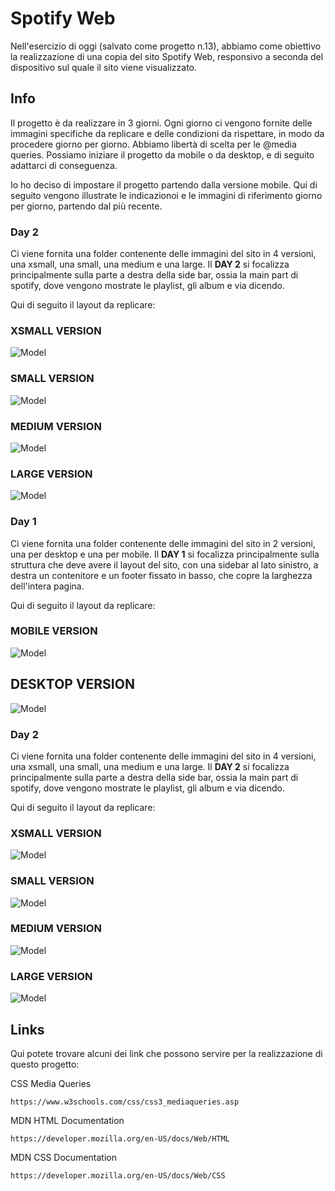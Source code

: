 # Spotify Web

Nell'esercizio di oggi (salvato come progetto n.13), abbiamo come obiettivo la realizzazione di una copia del sito Spotify Web, responsivo a seconda del dispositivo sul quale il sito viene visualizzato.

## Info

Il progetto è da realizzare in 3 giorni. Ogni giorno ci vengono fornite delle immagini specifiche da replicare e delle condizioni da rispettare, in modo da procedere giorno per giorno.
Abbiamo libertà di scelta per le @media queries. Possiamo iniziare il progetto da mobile o da desktop, e di seguito adattarci di conseguenza.

Io ho deciso di impostare il progetto partendo dalla versione mobile.
Qui di seguito vengono illustrate le indicazionoi e le immagini di riferimento giorno per giorno, partendo dal più recente.

### Day 2

Ci viene fornita una folder contenente delle immagini del sito in 4 versioni, una xsmall, una small, una medium e una large. Il **DAY 2** si focalizza principalmente sulla parte a destra della side bar, ossia la main part di spotify, dove vengono mostrate le playlist, gli album e via dicendo.

Qui di seguito il layout da replicare:

### XSMALL VERSION

![Model](https://github.com/simoneburrai/html-css-spotifyweb/blob/main/img/img-readme/spotify-xs.png?raw=true)

### SMALL VERSION

![Model](https://github.com/simoneburrai/html-css-spotifyweb/blob/main/img/img-readme/spotify-s.png?raw=true)

### MEDIUM VERSION

![Model](https://github.com/simoneburrai/html-css-spotifyweb/blob/main/img/img-readme/spotify-md.png?raw=true)

### LARGE VERSION

![Model](https://github.com/simoneburrai/html-css-spotifyweb/blob/main/img/img-readme/spotify-lg.png?raw=true)


### Day 1

Ci viene fornita una folder contenente delle immagini del sito in 2 versioni, una per desktop e una per mobile. Il **DAY 1** si focalizza principalmente sulla struttura che deve avere il layout del sito, con una sidebar al lato sinistro, a destra un contenitore e un footer fissato in basso, che copre la larghezza dell'intera pagina.

Qui di seguito il layout da replicare:

### MOBILE VERSION

![Model](https://github.com/simoneburrai/html-css-spotifyweb/blob/main/img/img-readme/mobile-day-1.jpg?raw=true)


## DESKTOP VERSION

![Model](https://github.com/simoneburrai/html-css-spotifyweb/blob/main/img/img-readme/desktop-day-1.jpg?raw=true)



### Day 2

Ci viene fornita una folder contenente delle immagini del sito in 4 versioni, una xsmall, una small, una medium e una large. Il **DAY 2** si focalizza principalmente sulla parte a destra della side bar, ossia la main part di spotify, dove vengono mostrate le playlist, gli album e via dicendo.

Qui di seguito il layout da replicare:

### XSMALL VERSION

![Model](https://github.com/simoneburrai/html-css-spotifyweb/blob/main/img/img-readme/spotify-xs.png?raw=true)

### SMALL VERSION

![Model](https://github.com/simoneburrai/html-css-spotifyweb/blob/main/img/img-readme/spotify-s.png?raw=true)

### MEDIUM VERSION

![Model](https://github.com/simoneburrai/html-css-spotifyweb/blob/main/img/img-readme/spotify-md.png?raw=true)

### LARGE VERSION

![Model](https://github.com/simoneburrai/html-css-spotifyweb/blob/main/img/img-readme/spotify-lg.png?raw=true)


## Links

Qui potete trovare alcuni dei link che possono servire per la realizzazione di questo progetto:


CSS Media Queries
```
https://www.w3schools.com/css/css3_mediaqueries.asp
```

MDN HTML Documentation
```
https://developer.mozilla.org/en-US/docs/Web/HTML
```

MDN CSS Documentation
```
https://developer.mozilla.org/en-US/docs/Web/CSS
```
